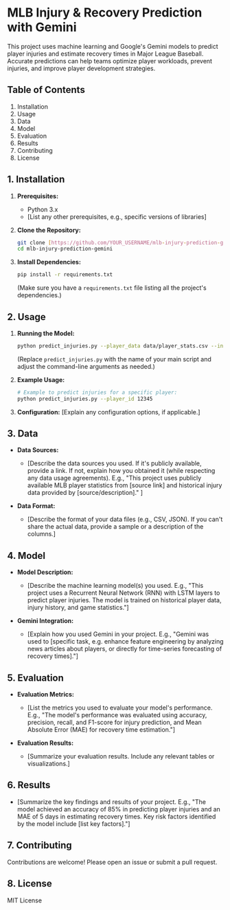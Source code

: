 # MLB Injury & Recovery Prediction with Gemini

This project uses machine learning and Google's Gemini models to predict player injuries and estimate recovery times in Major League Baseball.  Accurate predictions can help teams optimize player workloads, prevent injuries, and improve player development strategies.

## Table of Contents

1.  Installation
2.  Usage
3.  Data
4.  Model
5.  Evaluation
6.  Results
7.  Contributing
8.  License

## 1. Installation

1.  **Prerequisites:**
    *   Python 3.x
    *   [List any other prerequisites, e.g., specific versions of libraries]

2.  **Clone the Repository:**
    ```bash
    git clone [https://github.com/YOUR_USERNAME/mlb-injury-prediction-gemini.git](https://github.com/YOUR_USERNAME/mlb-injury-prediction-gemini.git)
    cd mlb-injury-prediction-gemini
    ```

3.  **Install Dependencies:**
    ```bash
    pip install -r requirements.txt
    ```
    (Make sure you have a `requirements.txt` file listing all the project's dependencies.)

## 2. Usage

1.  **Running the Model:**
    ```bash
    python predict_injuries.py --player_data data/player_stats.csv --injury_history data/injury_history.csv --output_file predictions.csv
    ```
    (Replace `predict_injuries.py` with the name of your main script and adjust the command-line arguments as needed.)

2.  **Example Usage:**
    ```bash
    # Example to predict injuries for a specific player:
    python predict_injuries.py --player_id 12345
    ```

3.  **Configuration:**
    [Explain any configuration options, if applicable.]

## 3. Data

*   **Data Sources:**
    *   [Describe the data sources you used.  If it's publicly available, provide a link.  If not, explain how you obtained it (while respecting any data usage agreements).  E.g., "This project uses publicly available MLB player statistics from [source link] and historical injury data provided by [source/description]." ]

*   **Data Format:**
    *   [Describe the format of your data files (e.g., CSV, JSON).  If you can't share the actual data, provide a sample or a description of the columns.]

## 4. Model

*   **Model Description:**
    *   [Describe the machine learning model(s) you used.  E.g., "This project uses a Recurrent Neural Network (RNN) with LSTM layers to predict player injuries.  The model is trained on historical player data, injury history, and game statistics."]

*   **Gemini Integration:**
    *   [Explain how you used Gemini in your project. E.g., "Gemini was used to [specific task, e.g. enhance feature engineering by analyzing news articles about players, or directly for time-series forecasting of recovery times]."]

## 5. Evaluation

*   **Evaluation Metrics:**
    *   [List the metrics you used to evaluate your model's performance.  E.g., "The model's performance was evaluated using accuracy, precision, recall, and F1-score for injury prediction, and Mean Absolute Error (MAE) for recovery time estimation."]

*   **Evaluation Results:**
    *   [Summarize your evaluation results.  Include any relevant tables or visualizations.]

## 6. Results

*   [Summarize the key findings and results of your project.  E.g., "The model achieved an accuracy of 85% in predicting player injuries and an MAE of 5 days in estimating recovery times.  Key risk factors identified by the model include [list key factors]."]

## 7. Contributing

Contributions are welcome!  Please open an issue or submit a pull request.

## 8. License

MIT License
